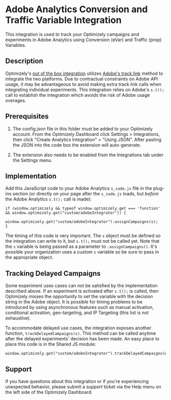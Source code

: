 # Adobe Analytics Conversion and Traffic Variable Integration

This integration is used to track your Optimizely campaigns and experiments in Adobe Analytics using Conversion (eVar) and Traffic (prop) Variables.

## Description

Optimizely's [out of the box integration](https://help.optimizely.com/Integrate_Other_Platforms/Integrate_Optimizely_X_with_Adobe_Analytics) utilizes [Adobe's track link](https://blogs.adobe.com/digitalmarketing/analytics/custom-link-tracking-capturing-user-actions/) method to integrate the two platforms. Due to contractual constraints on Adobe API usage, it may be advantageous to avoid making extra track link calls when integrating individual experiments. This integration relies on Adobe's `s.t();` call to establish the integration which avoids the risk of Adobe usage overages.

## Prerequisites

1. The config.json file in this folder must be added to your Optimizely account. From the Optimizely Dashboard click Settings > Integrations, then click "Create Analytics Integration" > "Using JSON". After pasting the JSON into the code box the extension will auto-generate.

2. The extension also needs to be enabled from the Integrations tab under the Settings menu.

## Implementation

Add this JavaScript code to your Adobe Analytics `s_code.js` file in the plug-ins section (or directly on your page after the `s_code.js` loads, but *before* the Adobe Analytics `s.t();` call is made):

```
if (window.optimizely && typeof window.optimizely.get === 'function' && window.optimizely.get("custom/adobeIntegrator")) {
    window.optimizely.get("custom/adobeIntegrator").assignCampaigns(s);
}
```

The timing of this code is very important. The `s` object must be defined so the integration can write to it, but `s.t();` must not be called yet. Note that the `s` variable is being passed as a parameter to `.assignCampaigns()`. It's possible your organization uses a custom `s` variable so be sure to pass in the appropriate object.

## Tracking Delayed Campaigns

Some experiment uses cases can not be satisfied by the implementation described above. If an experiment is activated after `s.t();` is called, then Optimizely misses the opportunity to set the variable with the decision string in the Adobe object. It is possible for timing problems to be introduced by using asynchronous features such as manual activation, conditional activation, geo-targeting, and IP Targeting (this list is not exhaustive).

To accommodate delayed use cases, the integration exposes another function, `trackDelayedCampaigns(s)`. This method can be called anytime after the delayed experiments' decision has been made. An easy place to place this code is in the Shared JS module:

```
window.optimizely.get("custom/adobeIntegrator").trackDelayedCampaigns(window.s);
```

## Support

If you have questions about this integration or if you're experiencing unexpected behavior, please submit a support ticket via the Help menu on the left side of the Optimizely Dashboard.
